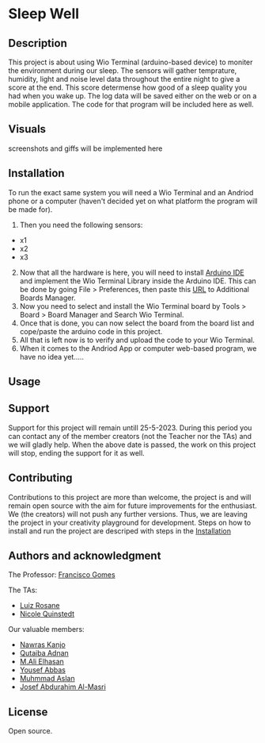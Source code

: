 # Sleep Well

## Description
This project is about using Wio Terminal (arduino-based device) to moniter the environment during our sleep. The sensors will gather temprature, humidity, light and noise level data throughout the entire night to give a score at the end. This score determense how good of a sleep quality you had when you wake up. The log data will be saved either on the web or on a mobile application. The code for that program will be included here as well. 

## Visuals
screenshots and giffs will be implemented here

## Installation
To run the exact same system you will need a Wio Terminal and an Andriod phone or a computer (haven't decided yet on what platform the program will be made for). 

1. Then you need the following sensors: 
  -  x1
  -  x2 
  -  x3
2. Now that all the hardware is here, you will need to install [Arduino IDE](https://www.arduino.cc/en/software) and implement the Wio Terminal Library inside the Arduino IDE. This can be done by going File > Preferences, then paste this [URL](https://files.seeedstudio.com/arduino/package_seeeduino_boards_index.json) to Additional Boards Manager. 
3. Now you need to select and install the Wio Terminal board by Tools > Board > Board Manager and Search Wio Terminal. 
4. Once that is done, you can now select the board from the board list and cope/paste the arduino code in this project. 
5. All that is left now is to verify and upload the code to your Wio Terminal. 
6. When it comes to the Andriod App or computer web-based program, we have no idea yet.....

 
## Usage


## Support
Support for this project will remain untill 25-5-2023. During this period you can contact any of the member creators (not the Teacher nor the TAs) and we will gladly help. 
When the above date is passed, the work on this project will stop, ending the support for it as well. 

## Contributing
Contributions to this project are more than welcome, the project is and will remain open source with the aim for future improvements for the enthusiast. We (the creators) will not push any further versions. Thus, we are leaving the project in your creativity playground for development. 
Steps on how to install and run the project are descriped with steps in the [Installation](#I)

## Authors and acknowledgment

The Professor: [Francisco Gomes](https://git.chalmers.se/francisco.gomes)

The TAs:
-   [Luiz Rosane](https://git.chalmers.se/philippi)
-   [Nicole Quinstedt](https://git.chalmers.se/nicolean)

Our valuable members: 
-   [Nawras Kanjo](https://git.chalmers.se/nawrask)
-   [Qutaiba Adnan](https://git.chalmers.se/qutaiba)
-   [M.Ali Elhasan](https://git.chalmers.se/elhasan)
-   [Yousef Abbas](https://git.chalmers.se/yousefab)
-   [Muhmmad Aslan](https://git.chalmers.se/muhmmad)
-   [Josef Abdurahim Al-Masri](https://git.chalmers.se/josefab)


## License
Open source.
